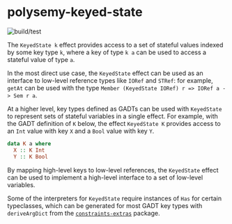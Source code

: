 # polysemy-keyed-state

![build/test](https://github.com/kcsmnt0/polysemy-keyed-state/actions/workflows/haskell.yml/badge.svg)

The `KeyedState k` effect provides access to a set of stateful values indexed by some key type `k`, where a key of type `k a` can be used to access a stateful value of type `a`.

In the most direct use case, the `KeyedState` effect can be used as an interface to low-level reference types like `IORef` and `STRef`: for example, `getAt` can be used with the type `Member (KeyedState IORef) r => IORef a -> Sem r a`.

At a higher level, key types defined as GADTs can be used with `KeyedState` to represent sets of stateful variables in a single effect. For example, with the GADT definition of `K` below, the effect `KeyedState K` provides access to an `Int` value with key `X` and a `Bool` value with key `Y`.

```haskell
data K a where
  X :: K Int
  Y :: K Bool
```

By mapping high-level keys to low-level references, the `KeyedState` effect can be used to implement a high-level interface to a set of low-level variables.

Some of the interpreters for `KeyedState` require instances of `Has` for certain typeclasses, which can be generated for most GADT key types with `deriveArgDict` from the [`constraints-extras`](https://hackage.haskell.org/package/constraints-extras) package.
